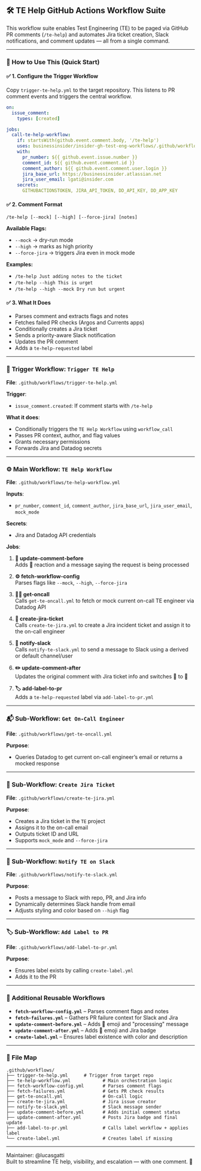 ## 🛠️ TE Help GitHub Actions Workflow Suite

This workflow suite enables Test Engineering (TE) to be paged via GitHub PR comments (`/te-help`) and automates Jira ticket creation, Slack notifications, and comment updates — all from a single command.

---

### 🚀 How to Use This (Quick Start)

#### ✅ 1. Configure the Trigger Workflow
Copy `trigger-te-help.yml` to the target repository.
This listens to PR comment events and triggers the central workflow.

```yaml
on:
  issue_comment:
    types: [created]

jobs:
  call-te-help-workflow:
    if: startsWith(github.event.comment.body, '/te-help')
    uses: businessinsider/insider-gh-test-eng-workflows/.github/workflows/te-help-workflow.yml@main
    with:
      pr_number: ${{ github.event.issue.number }}
      comment_id: ${{ github.event.comment.id }}
      comment_author: ${{ github.event.comment.user.login }}
      jira_base_url: https://businessinsider.atlassian.net
      jira_user_email: lgati@insider.com
    secrets:
      GITHUBACTIONSTOKEN, JIRA_API_TOKEN, DD_API_KEY, DD_APP_KEY
```

#### ✅ 2. Comment Format

```
/te-help [--mock] [--high] [--force-jira] [notes]
```

**Available Flags:**
- `--mock` → dry-run mode
- `--high` → marks as high priority
- `--force-jira` → triggers Jira even in mock mode

**Examples:**
- `/te-help Just adding notes to the ticket`
- `/te-help --high This is urget`
- `/te-help --high --mock Dry run but urgent`

#### ✅ 3. What It Does
- Parses comment and extracts flags and notes
- Fetches failed PR checks (Argos and Currents apps)
- Conditionally creates a Jira ticket
- Sends a priority-aware Slack notification
- Updates the PR comment
- Adds a `te-help-requested` label

---

### 🔁 **Trigger Workflow**: `Trigger TE Help`

**File**: `.github/workflows/trigger-te-help.yml`

**Trigger**:
- `issue_comment.created`: If comment starts with `/te-help`

**What it does**:
- Conditionally triggers the `TE Help Workflow` using `workflow_call`
- Passes PR context, author, and flag values
- Grants necessary permissions
- Forwards Jira and Datadog secrets

---

### ⚙️ **Main Workflow**: `TE Help Workflow`

**File**: `.github/workflows/te-help-workflow.yml`

**Inputs**:
- `pr_number`, `comment_id`, `comment_author`, `jira_base_url`, `jira_user_email`, `mock_mode`

**Secrets**:
- Jira and Datadog API credentials

**Jobs**:

1. **📝 update-comment-before**  
   Adds 👀 reaction and a message saying the request is being processed

2. **⚙️ fetch-workflow-config**  
   Parses flags like `--mock`, `--high`, `--force-jira`

3. **👩‍💻 get-oncall**  
   Calls `get-te-oncall.yml` to fetch or mock current on-call TE engineer via Datadog API

4. **📄 create-jira-ticket**  
   Calls `create-te-jira.yml` to create a Jira incident ticket and assign it to the on-call engineer

5. **📣 notify-slack**  
   Calls `notify-te-slack.yml` to send a message to Slack using a derived or default channel/user

6. **✏️ update-comment-after**  
   Updates the original comment with Jira ticket info and switches 👀 to 🚀

7. **🏷️ add-label-to-pr**  
   Adds a `te-help-requested` label via `add-label-to-pr.yml`

---

### 📬 Sub-Workflow: `Get On-Call Engineer`

**File**: `.github/workflows/get-te-oncall.yml`

**Purpose**:
- Queries Datadog to get current on-call engineer’s email or returns a mocked response

---

### 🧾 Sub-Workflow: `Create Jira Ticket`

**File**: `.github/workflows/create-te-jira.yml`

**Purpose**:
- Creates a Jira ticket in the `TE` project
- Assigns it to the on-call email
- Outputs ticket ID and URL
- Supports `mock_mode` and `--force-jira`

---

### 🔔 Sub-Workflow: `Notify TE on Slack`

**File**: `.github/workflows/notify-te-slack.yml`

**Purpose**:
- Posts a message to Slack with repo, PR, and Jira info
- Dynamically determines Slack handle from email
- Adjusts styling and color based on `--high` flag

---

### 🏷️ Sub-Workflow: `Add Label to PR`

**File**: `.github/workflows/add-label-to-pr.yml`

**Purpose**:
- Ensures label exists by calling `create-label.yml`
- Adds it to the PR

---

### 🧰 Additional Reusable Workflows

- **`fetch-workflow-config.yml`** – Parses comment flags and notes
- **`fetch-failures.yml`** – Gathers PR failure context for Slack and Jira
- **`update-comment-before.yml`** – Adds 👀 emoji and "processing" message
- **`update-comment-after.yml`** – Adds 🚀 emoji and Jira badge
- **`create-label.yml`** – Ensures label existence with color and description

---

### 📁 File Map

```
.github/workflows/
├── trigger-te-help.yml      # Trigger from target repo
├── te-help-workflow.yml            # Main orchestration logic
├── fetch-workflow-config.yml       # Parses comment flags
├── fetch-failures.yml              # Gets PR check results
├── get-te-oncall.yml               # On-call logic
├── create-te-jira.yml              # Jira issue creator
├── notify-te-slack.yml             # Slack message sender
├── update-comment-before.yml       # Adds initial comment status
├── update-comment-after.yml        # Posts Jira badge and final update
├── add-label-to-pr.yml             # Calls label workflow + applies label
└── create-label.yml                # Creates label if missing
```

---

Maintainer: @lucasgatti  
Built to streamline TE help, visibility, and escalation — with one comment. 🚀